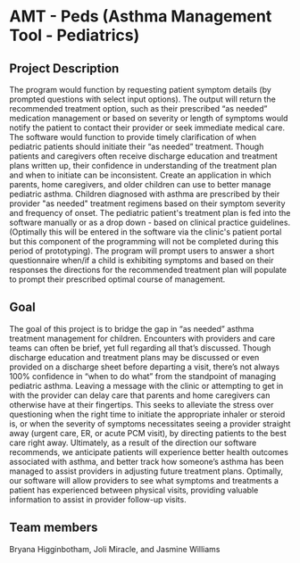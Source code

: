 # AMT - Peds (Asthma Management Tool - Pediatrics)
## Project Description
The program would function by requesting patient symptom details (by prompted questions with select input options). The output will return the recommended treatment option, such as their prescribed “as needed” medication management or based on severity or length of symptoms would notify the patient to contact their provider or seek immediate medical care. The software would function to provide timely clarification of when pediatric patients should initiate their “as needed” treatment. Though patients and caregivers often receive discharge education and treatment plans written up, their confidence in understanding of the treatment plan and when to initiate can be inconsistent. 
Create an application in which parents, home caregivers, and older children can use to better manage pediatric asthma. Children diagnosed with asthma are prescribed by their provider "as needed" treatment regimens based on their symptom severity and frequency of onset. The pediatric patient's treatment plan is fed into the software manually or as a drop down - based on clinical practice guidelines. (Optimally this will be entered in the software via the clinic's patient portal but this component of the programming will not be completed during this period of prototyping). The program will prompt users to answer a short questionnaire when/if a child is exhibiting symptoms and based on their responses the directions for the recommended treatment plan will populate to prompt their prescribed optimal course of management.

## Goal
The goal of this project is to bridge the gap in “as needed” asthma treatment management for children. Encounters with providers and care teams can often be brief, yet full regarding all that’s discussed. Though discharge education and treatment plans may be discussed or even provided on a discharge sheet before departing a visit, there’s not always 100% confidence in “when to do what” from the standpoint of managing pediatric asthma. Leaving a message with the clinic or attempting to get in with the provider can delay care that parents and home caregivers can otherwise have at their fingertips. This seeks to alleviate the stress over questioning when the right time to initiate the appropriate inhaler or steroid is, or when the severity of symptoms necessitates seeing a provider straight away (urgent care, ER, or acute PCM visit), by directing patients to the best care right away. Ultimately, as a result of the direction our software recommends, we anticipate patients will experience better health outcomes associated with asthma, and better track how someone’s asthma has been managed to assist providers in adjusting future treatment plans. Optimally, our software will allow providers to see what symptoms and treatments a patient has experienced between physical visits, providing valuable information to assist in provider follow-up visits.

## Team members
Bryana Higginbotham, Joli Miracle, and Jasmine Williams
